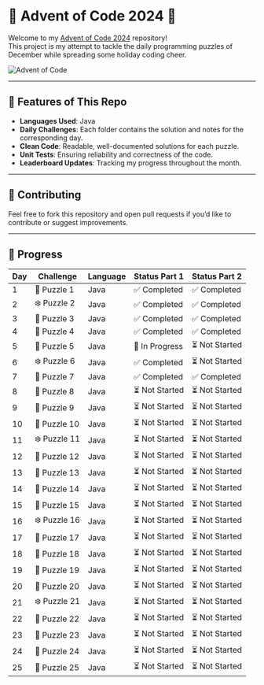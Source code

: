 # 🎄 Advent of Code 2024 🎄

Welcome to my [Advent of Code 2024](https://adventofcode.com/2024) repository!  
This project is my attempt to tackle the daily programming puzzles of December while spreading some holiday coding
cheer.

![Advent of Code](https://img.shields.io/badge/Advent%20of%20Code-2024-blue?style=for-the-badge&logo=code&logoColor=white)

---

## 🎁 Features of This Repo

- **Languages Used**: Java
- **Daily Challenges**: Each folder contains the solution and notes for the corresponding day.
- **Clean Code**: Readable, well-documented solutions for each puzzle.
- **Unit Tests**: Ensuring reliability and correctness of the code.
- **Leaderboard Updates**: Tracking my progress throughout the month.

---

## 🤝 Contributing

Feel free to fork this repository and open pull requests if you’d like to contribute or suggest improvements.

---

## 🧩 Progress

| Day | Challenge   | Language | Status Part 1 | Status Part 2  |  
|-----|-------------|----------|---------------|----------------|  
| 1   | 🎅 Puzzle 1 | Java     | ✅ Completed   | ✅ Completed    |  
| 2   | ❄️ Puzzle 2 | Java     | ✅ Completed | ✅ Completed    |  
| 3   | 🌟 Puzzle 3 | Java     | ✅ Completed |  ✅ Completed|  
| 4   | 🎁 Puzzle 4 | Java     | ✅ Completed | ✅ Completed |  
| 5   | 🎄 Puzzle 5 | Java     | 🔁 In Progress | ⏳ Not Started  |  
| 6   | ❄️ Puzzle 6 | Java     | ✅ Completed | ⏳ Not Started  |  
| 7   | 🌟 Puzzle 7 | Java     | ✅ Completed | ✅ Completed  |  
| 8   | 🎁 Puzzle 8 | Java     | ⏳ Not Started | ⏳ Not Started  |  
| 9   | 🎅 Puzzle 9 | Java     | ⏳ Not Started | ⏳ Not Started  |  
| 10  | 🎄 Puzzle 10| Java     | ⏳ Not Started | ⏳ Not Started  |  
| 11  | ❄️ Puzzle 11| Java     | ⏳ Not Started | ⏳ Not Started  |  
| 12  | 🌟 Puzzle 12| Java     | ⏳ Not Started | ⏳ Not Started  |  
| 13  | 🎁 Puzzle 13| Java     | ⏳ Not Started | ⏳ Not Started  |  
| 14  | 🎅 Puzzle 14| Java     | ⏳ Not Started | ⏳ Not Started  |  
| 15  | 🎄 Puzzle 15| Java     | ⏳ Not Started | ⏳ Not Started  |  
| 16  | ❄️ Puzzle 16| Java     | ⏳ Not Started | ⏳ Not Started  |  
| 17  | 🌟 Puzzle 17| Java     | ⏳ Not Started | ⏳ Not Started  |  
| 18  | 🎁 Puzzle 18| Java     | ⏳ Not Started | ⏳ Not Started  |  
| 19  | 🎅 Puzzle 19| Java     | ⏳ Not Started | ⏳ Not Started  |  
| 20  | 🎄 Puzzle 20| Java     | ⏳ Not Started | ⏳ Not Started  |  
| 21  | ❄️ Puzzle 21| Java     | ⏳ Not Started | ⏳ Not Started  |  
| 22  | 🌟 Puzzle 22| Java     | ⏳ Not Started | ⏳ Not Started  |  
| 23  | 🎁 Puzzle 23| Java     | ⏳ Not Started | ⏳ Not Started  |  
| 24  | 🎅 Puzzle 24| Java     | ⏳ Not Started | ⏳ Not Started  |  
| 25  | 🎄 Puzzle 25| Java     | ⏳ Not Started | ⏳ Not Started  |  


